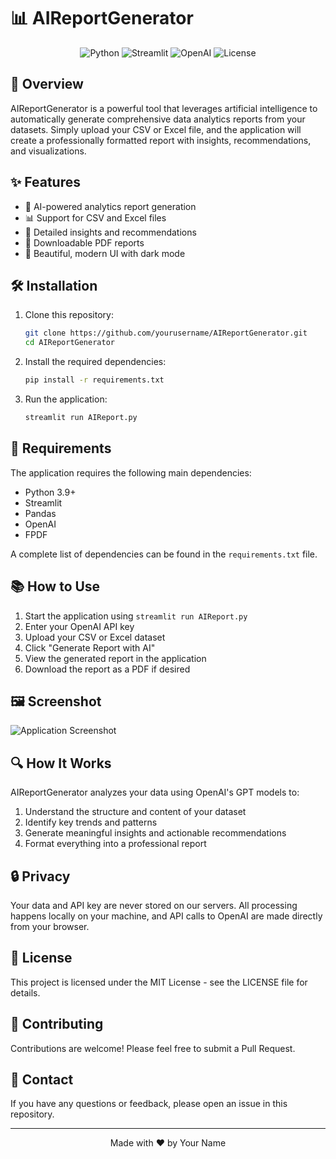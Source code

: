 # 📊 AIReportGenerator

<div align="center">
  
  ![Python](https://img.shields.io/badge/python-3.9+-blue.svg)
  ![Streamlit](https://img.shields.io/badge/streamlit-1.20+-red.svg)
  ![OpenAI](https://img.shields.io/badge/OpenAI-GPT--4-green.svg)
  ![License](https://img.shields.io/badge/license-MIT-yellow.svg)
  
</div>

## 🚀 Overview

AIReportGenerator is a powerful tool that leverages artificial intelligence to automatically generate comprehensive data analytics reports from your datasets. Simply upload your CSV or Excel file, and the application will create a professionally formatted report with insights, recommendations, and visualizations.

## ✨ Features

- 🤖 AI-powered analytics report generation
- 📊 Support for CSV and Excel files
- 📝 Detailed insights and recommendations
- 📑 Downloadable PDF reports
- 🎨 Beautiful, modern UI with dark mode

## 🛠️ Installation

1. Clone this repository:
   ```bash
   git clone https://github.com/yourusername/AIReportGenerator.git
   cd AIReportGenerator
   ```

2. Install the required dependencies:
   ```bash
   pip install -r requirements.txt
   ```

3. Run the application:
   ```bash
   streamlit run AIReport.py
   ```

## 🔧 Requirements

The application requires the following main dependencies:
- Python 3.9+
- Streamlit
- Pandas
- OpenAI
- FPDF

A complete list of dependencies can be found in the `requirements.txt` file.

## 📚 How to Use

1. Start the application using `streamlit run AIReport.py`
2. Enter your OpenAI API key
3. Upload your CSV or Excel dataset
4. Click "Generate Report with AI"
5. View the generated report in the application
6. Download the report as a PDF if desired

## 🖼️ Screenshot

![Application Screenshot](https://via.placeholder.com/800x450.png?text=AIReportGenerator+Screenshot)

## 🔍 How It Works

AIReportGenerator analyzes your data using OpenAI's GPT models to:

1. Understand the structure and content of your dataset
2. Identify key trends and patterns
3. Generate meaningful insights and actionable recommendations
4. Format everything into a professional report

## 🔒 Privacy

Your data and API key are never stored on our servers. All processing happens locally on your machine, and API calls to OpenAI are made directly from your browser.

## 📄 License

This project is licensed under the MIT License - see the LICENSE file for details.

## 👥 Contributing

Contributions are welcome! Please feel free to submit a Pull Request.

## 📧 Contact

If you have any questions or feedback, please open an issue in this repository.

---

<div align="center">
  Made with ❤️ by Your Name
</div> 